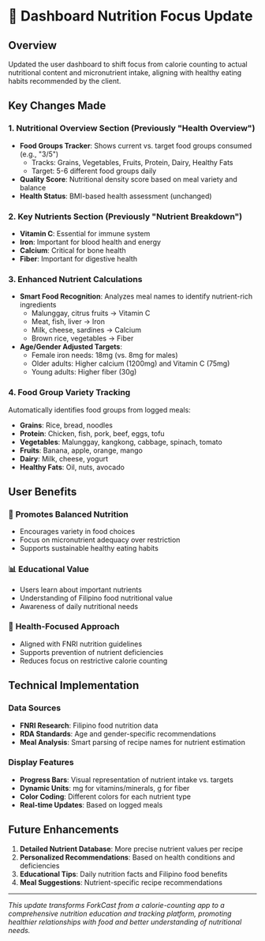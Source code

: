 # 🥗 Dashboard Nutrition Focus Update

## Overview
Updated the user dashboard to shift focus from calorie counting to actual nutritional content and micronutrient intake, aligning with healthy eating habits recommended by the client.

## Key Changes Made

### 1. **Nutritional Overview Section** (Previously "Health Overview")
- **Food Groups Tracker**: Shows current vs. target food groups consumed (e.g., "3/5")
  - Tracks: Grains, Vegetables, Fruits, Protein, Dairy, Healthy Fats
  - Target: 5-6 different food groups daily
- **Quality Score**: Nutritional density score based on meal variety and balance
- **Health Status**: BMI-based health assessment (unchanged)

### 2. **Key Nutrients Section** (Previously "Nutrient Breakdown")
- **Vitamin C**: Essential for immune system
- **Iron**: Important for blood health and energy
- **Calcium**: Critical for bone health
- **Fiber**: Important for digestive health

### 3. **Enhanced Nutrient Calculations**
- **Smart Food Recognition**: Analyzes meal names to identify nutrient-rich ingredients
  - Malunggay, citrus fruits → Vitamin C
  - Meat, fish, liver → Iron
  - Milk, cheese, sardines → Calcium
  - Brown rice, vegetables → Fiber
- **Age/Gender Adjusted Targets**: 
  - Female iron needs: 18mg (vs. 8mg for males)
  - Older adults: Higher calcium (1200mg) and Vitamin C (75mg)
  - Young adults: Higher fiber (30g)

### 4. **Food Group Variety Tracking**
Automatically identifies food groups from logged meals:
- **Grains**: Rice, bread, noodles
- **Protein**: Chicken, fish, pork, beef, eggs, tofu
- **Vegetables**: Malunggay, kangkong, cabbage, spinach, tomato
- **Fruits**: Banana, apple, orange, mango
- **Dairy**: Milk, cheese, yogurt
- **Healthy Fats**: Oil, nuts, avocado

## User Benefits

### 🎯 **Promotes Balanced Nutrition**
- Encourages variety in food choices
- Focus on micronutrient adequacy over restriction
- Supports sustainable healthy eating habits

### 📊 **Educational Value**
- Users learn about important nutrients
- Understanding of Filipino food nutritional value
- Awareness of daily nutritional needs

### 🏥 **Health-Focused Approach**
- Aligned with FNRI nutrition guidelines
- Supports prevention of nutrient deficiencies
- Reduces focus on restrictive calorie counting

## Technical Implementation

### Data Sources
- **FNRI Research**: Filipino food nutrition data
- **RDA Standards**: Age and gender-specific recommendations
- **Meal Analysis**: Smart parsing of recipe names for nutrient estimation

### Display Features
- **Progress Bars**: Visual representation of nutrient intake vs. targets
- **Dynamic Units**: mg for vitamins/minerals, g for fiber
- **Color Coding**: Different colors for each nutrient type
- **Real-time Updates**: Based on logged meals

## Future Enhancements
1. **Detailed Nutrient Database**: More precise nutrient values per recipe
2. **Personalized Recommendations**: Based on health conditions and deficiencies
3. **Educational Tips**: Daily nutrition facts and Filipino food benefits
4. **Meal Suggestions**: Nutrient-specific recipe recommendations

---

*This update transforms ForkCast from a calorie-counting app to a comprehensive nutrition education and tracking platform, promoting healthier relationships with food and better understanding of nutritional needs.*